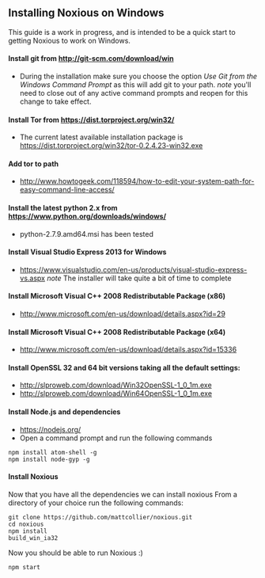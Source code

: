 ## Installing Noxious on Windows 
This guide is a work in progress, and is intended to be a quick start to getting Noxious to work on Windows.

#### Install git from http://git-scm.com/download/win 
- During the installation make sure you choose the option *Use Git from the Windows Command Prompt* as this will add git to your path. *note* you'll need to close out of any active command prompts and reopen for this change to take effect.

#### Install Tor from https://dist.torproject.org/win32/ 
- The current latest available installation package is https://dist.torproject.org/win32/tor-0.2.4.23-win32.exe

#### Add tor to path
- http://www.howtogeek.com/118594/how-to-edit-your-system-path-for-easy-command-line-access/

#### Install the latest python 2.x from https://www.python.org/downloads/windows/
-  python-2.7.9.amd64.msi has been tested

#### Install Visual Studio Express 2013 for Windows
- https://www.visualstudio.com/en-us/products/visual-studio-express-vs.aspx
*note* The installer will take quite a bit of time to complete

#### Install Microsoft Visual C++ 2008 Redistributable Package (x86)      
- http://www.microsoft.com/en-us/download/details.aspx?id=29

#### Install Microsoft Visual C++ 2008 Redistributable Package (x64) 
- http://www.microsoft.com/en-us/download/details.aspx?id=15336

#### Install OpenSSL 32 and 64 bit versions taking all the default settings:
- http://slproweb.com/download/Win32OpenSSL-1_0_1m.exe
- http://slproweb.com/download/Win64OpenSSL-1_0_1m.exe

#### Install Node.js and dependencies
- https://nodejs.org/
- Open a command prompt and run the following commands
````
npm install atom-shell -g
npm install node-gyp -g
````
#### Install Noxious
Now that you have all the dependencies we can install noxious
From a directory of your choice run the following commands:

````
git clone https://github.com/mattcollier/noxious.git
cd noxious
npm install
build_win_ia32
````

Now you should be able to run Noxious :)
````
npm start
````
